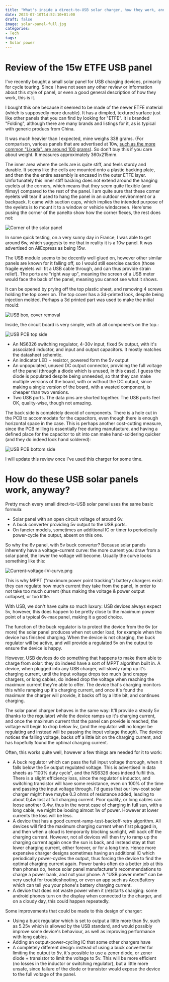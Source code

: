 ```yaml
---
title: "What's inside a direct-to-USB solar charger, how they work, and review of a new 15w ETFE one"
date: 2023-07-10T14:52:10+01:00
draft: false
image: solar-panel-full.jpg
categories:
- Tech
tags:
- Solar power
---
```

# Review of the 15w ETFE USB panel

I've recently bought a small solar panel for USB charging devices, primarily for cycle touring. Since I have not seen any other review or information about this style of panel, or even a good general description of how they work, this is it.

I bought this one because it seemed to be made of the newer ETFE material (which is supposedly more durable). It has a dimpled, textured surface just like other panels that you can find by looking for "ETFE". It is branded "Folding", although there are many brands and listings for it, as is typical with generic producs from China.

It was much heavier than I expected, mine weighs 338 grams. (For comparison, various panels that are advertised at 10w, [such as the more common "Lixada", are around 100 grams](https://threepointsofthecompass.com/2021/07/31/gear-chat-lightweight-solar-panels/)). So don't buy this if you care about weight. It measures approximately 360x215mm.

The inner area where the cells are is quite stiff, and feels sturdy and durable. It seems like the cells are mounted onto a plastic backing plate, and then the the entire assembly is encased in the outer ETFE layer. Unfortunately this inner stiff backing does not extend around the hanging eyelets at the corners, which means that they seem quite flexible (and flimsy) compared to the rest of the panel. I am quite sure that these corner eyelets will tear if used to hang the panel in an outdoor environment or a backpack. It came with suction cups, which implies the intended purpose of the eyelets is to mount it to a window or vehicle windscreen. Here'sme pusing the corner of the panelto show how the corner flexes, the rest does not:

![Corner of the solar panel](corner.jpg)

In some quick testing, on a very sunny day in France, I was able to get around 6w, which suggests to me that in reality it is a 10w panel. It was advertised on AliExpress as being 15w.

The USB module seems to be decently well glued on, however other similar panels are known for it falling off, so I would still exercise caution (those fragile eyelets will fit a USB cable through, and can thus provide strain relief). The ports are "right way up", meaning the screen of a USB meter would face the back of the panel, meaning you cannot see what it shows.

It can be opened by prying off the top plastic sheet, and removing 4 screws holding the top cover on. The top cover has a 3d-printed look, despite being injection molded. Perhaps a 3d printed part was used to make the initial mould:

![USB box, cover removal](usb-box.jpg)

Inside, the circuit board is very simple, with all all components on the top.: 

![USB PCB top side](board-top.jpg)

* An NS6326 switching regulator, 4-30v input, fixed 5v output, with it's associated inductor, and input and output capacitors. It mostly matches the datasheet schemtic.
* An indicator LED + resistor, powered form the 5v output
* An unpopulated, unused DC output connector, providing the full voltage of the panel (through a diode which is unused, in this case). I guess the diode is populated despite being unneeded, so that they can make multiple versions of the board, with or without the DC output, since making a single version of the board, with a wasted component, is cheaper than two versions.
* Two USB ports. The data pins are shorted together. The USB ports feel OK, quality-wise, though not amazing.

The back side is completely devoid of components. There is a hole cut in the PCB to accommodate for the capacitors, even though there is enough horizontal space in the case. This is perhaps another cost-cutting measure, since the PCB milling is essentially free during manufacture, and having a defined place for the capacitor to sit into can make hand-soldering quicker (and they do indeed look hand soldered):

![USB PCB bottom side](board-bottom.jpg)

I will update this review once I've used this charger for some time.

# How do these USB solar panels work, anyway?

Pretty much every small direct-to-USB solar panel uses the same basic formula:

* Solar panel with an open circuit voltage of around 6v.
* A buck converter providing 5v output to the USB ports.
* On fancier models, sometimes an additional IC or timer to periodically power-cycle the output, absent on this one.

So why the 6v panel, with 5v buck converter? Because solar panels inherently have a voltage-current curve: the more current you draw from a solar panel, the lower the voltage will become. Usually the curve looks something like this:

![Current-voltage-IV-curve.png](Current-voltage-IV-curve.png)

This is why MPPT ("maximum power point tracking") battery chargers exist: they can regulate how much current they take from the panel, in order to not take too much current (thus making the voltage & power output collapse), or too little.

With USB, we don't have quite so much luxury: USB devices always expect 5v, however, this does happen to be pretty close to the maximum power point of a typical 6v-max panel, making it a good choice. 

The function of the buck regulator is to protect the device from the 6v (or more) the solar panel produces when not under load, for example when the device has finished charging. When the device is not charging, the buck regulator will be active, and will provide a regulated 5v on the output to ensure the device is happy.

However, USB devices do do something that happens to make them able to charge from solar: they do indeed have a sort of MPPT algorithm built in.  A device, when plugged into any USB charger, will slowly ramp up it's charging current, until the input voltage drops too much (and crappy chargers, or long cables, do indeed drop the voltage when reaching the maximum current they're able to offer. The device that's charging  monitors this while ramping up it's charging current, and once it's found the maximum the charger will provide, it backs off by a little bit, and continues charging. 

The solar panel charger behaves in the same way: It'll provide a steady 5v (thanks to the regulator) while the device ramps up it's charging current, and once the maximum current that the panel can provide is reached, the voltage will begin to drop below 5v, (and the regulator will no longer be regulating and instead will be passing the input voltage though). The device notices the falling voltage, backs off a little bit on the charging current, and has hopefully found the optimal charging current.

Often, this works quite well, however a few things are needed for it to work:

* A buck regulator which can pass the full input voltage thorough, when it falls below the 5v output regulated voltage. This is advertised in data sheets as "100% duty cycle", and the NS6326 does indeed fulfil this. There is a slight efficiency loss, since the regulator's inductor, and switching transistor will have some resistance, even on 100% of the time and passing the input voltage through. I'd guess that our low-cost solar charger might have maybe 0.3 ohms of resistance added, leading to about 0,4w lost at full charging current. Poor quality, or long cables can loose another 0.4w, thus in the worst case of charging in full sun, with a long cable, we might be loosing almost 1w of power. However at lower currents the loss will be less.
* A device that has a good current-ramp-test-backoff-retry algorithm. All devices will find the maximum charging current when first plugged in, and then when a cloud is temporarily blocking sunlight, will back off the charging current. However, not all devices will then try to ramp up the charging current again once the sun is back, and instead stay at that lower charging current, either forever, or for a long time. Hence more expensive charger designs sometimes having an additional IC which periodically power-cycles the output, thus forcing the device to find the optimal charging current again. Power banks often do a better job at this than phones do, hence solar panel manufacturer's recommendations to charge a power bank, and not your phone. A "USB power meter" can be very useful for troubleshooting, or even an app such as AccuBattery which can tell you your phone's battery charging current.
* A device that does not waste power when it (re)starts charging: some android phones turn on the display when connected to the charger, and on a cloudy day, this could happen repeatedly.

Some improvements that could be made to this design of charger: 

* Using a buck regulator which is set to output a little more than 5v, such as 5.25v which is allowed by the USB standard, and would possibly improve some device's behaviour, as well as improving performance with long cables.
* Adding an output-power-cycling IC that some other chargers have
* A completely different design: instead of using a buck converter for limiting the output to 5v, it's possible to use a zener diode, or zener diode + transistor to limit the voltage to 5v. This will be more efficient (no losses in the inductor or switching regulator), but a little more unsafe, since failure of the diode or transistor would expose the device to the full voltage of the panel.
